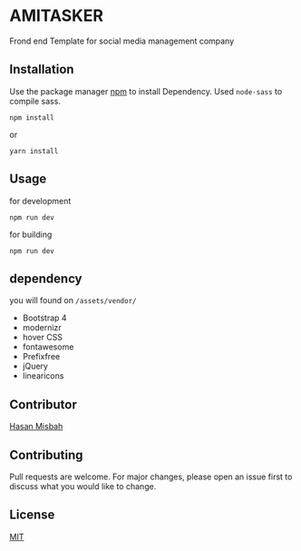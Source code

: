 
# AMITASKER

Frond end Template for social media management company

## Installation

Use the package manager [npm](https://nodejs.org) to install Dependency. Used `node-sass` to compile sass.

```JS
npm install
```

or

```JS
yarn install
```

## Usage

for development

```JS
npm run dev
```

for building

```JS
npm run dev
```

## dependency

you will found on `/assets/vendor/`

* Bootstrap 4
* modernizr
* hover CSS
* fontawesome
* Prefixfree
* jQuery
* linearicons

## Contributor

[Hasan Misbah](https://twitter.com/hasanmisbah01)

## Contributing

Pull requests are welcome. For major changes, please open an issue first to discuss what you would like to change.

## License

[MIT](https://choosealicense.com/licenses/mit/)
